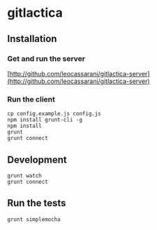 # gitlactica

## Installation

### Get and run the server
[http://github.com/leocassarani/gitlactica-server](http://github.com/leocassarani/gitlactica-server)

### Run the client
    cp config.example.js config.js
    npm install grunt-cli -g
    npm install
    grunt
    grunt connect

## Development
    grunt watch
    grunt connect

## Run the tests
    grunt simplemocha
